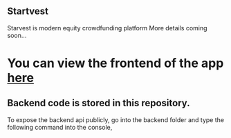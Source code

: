 ## Startvest
Starvest is modern equity crowdfunding platform
More details coming soon...

# You can view the frontend of the app [here](https://startvest.io)

## Backend code is stored in this repository.
To expose the backend api publicly, go into the backend folder and type the following command into the console,
